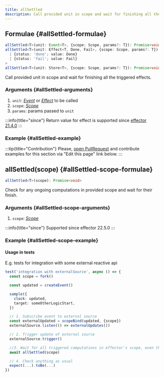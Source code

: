 ```yaml
---
title: allSettled
description: Call provided unit in scope and wait for finishing all the triggered effects
---
```


## Formulae {#allSettled-formulae}

```ts
allSettled<T>(unit: Event<T>, {scope: Scope, params?: T}): Promise<void>
allSettled<T>(unit: Effect<T, Done, Fail>, {scope: Scope, params?: T}): Promise<
  | {status: 'done'; value: Done}
  | {status: 'fail'; value: Fail}
>
allSettled<T>(unit: Store<T>, {scope: Scope, params?: T}): Promise<void>
```

Call provided unit in scope and wait for finishing all the triggered effects.

### Arguments {#allSettled-arguments}

1. `unit`: [_Event_](/api/effector/Event.md) or [_Effect_](/api/effector/Effect.md) to be called
2. `scope`: [_Scope_](/api/effector/Scope.md)
3. `params`: params passed to `unit`

:::info{title="since"}
Return value for effect is supported since [effector 21.4.0](https://changelog.effector.dev/#effector-21-4-0)
:::

### Example {#allSettled-example}

:::tip{title="Contribution"}
Please, [open PullRequest](https://github.com/effector/effector) and contribute examples for this section via "Edit this page" link below.
:::

## allSettled(scope) {#allSettled-scope-formulae}

```ts
allSettled<T>(scope): Promise<void>
```

Check for any ongoing computations in provided scope and wait for their finish.

### Arguments {#allSettled-scope-arguments}

1. `scope`: [_Scope_](./Scope.md)

:::info{title="since"}
Supported since effector 22.5.0
:::

### Example {#allSettled-scope-example}

#### Usage in tests

E.g. tests for integration with some external reactive api

```ts
test('integration with externalSource', async () => {
  const scope = fork()

  const updated = createEvent()

  sample({
    clock: updated,
    target: someOtherLogicStart,
  })

  // 1. Subscribe event to external source
  const externalUpdated = scopeBind(updated, {scope})
  externalSource.listen(() => externalUpdates())

  // 2. Trigger update of external source
  externalSource.trigger()

  //3. Wait for all triggered computations in effector's scope, even though these were not triggered by effector itself
  await allSettled(scope)

  // 4. Check anything as usual
  expect(...).toBe(...)
})
```
